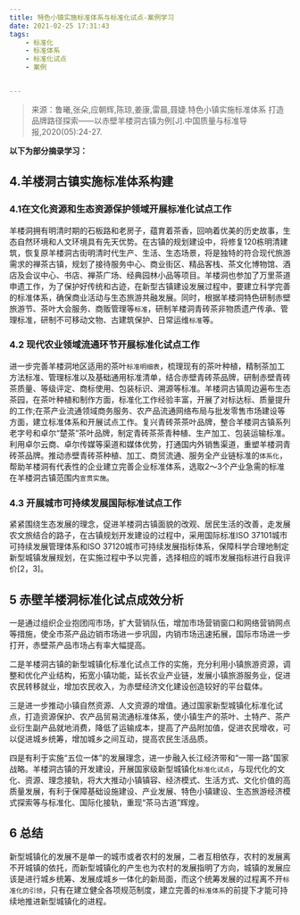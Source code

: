 ```yaml
---
title: 特色小镇实施标准体系与标准化试点-案例学习
date: 2021-02-25 17:31:43
tags: 
	- 标准化
	- 标准体系
	- 标准化试点
	- 案例


---
```


>  来源：鲁曦,张朵,应朝辉,陈琼,姜康,雷晨,聂婕.特色小镇实施标准体系 打造品牌路径探索——以赤壁羊楼洞古镇为例[J].中国质量与标准导报,2020(05):24-27.

**以下为部分摘录学习：**

## 4.羊楼洞古镇实施标准体系构建

### 4.1在文化资源和生态资源保护领域开展标准化试点工作

羊楼洞拥有明清时期的石板路和老房子，蕴育着茶香，回响着优美的历史故事，生态自然环境和人文环境具有先天优势。在古镇的规划建设中，将修复120栋明清建筑，恢复原羊楼洞古街明清时代生产、生活、生态场景，将是独特的符合现代旅游需求的禅茶古镇，规划了接待服务中心、商业街区、精品客栈、茶文化博物馆、酒店及会议中心、书店、禅茶广场、经典园林小品等项目。羊楼洞也参加了万里茶道申遗工作，为了保护好传统和古迹，在新型古镇建设发展过程中，要建立科学完善的标准体系，确保商业活动与生态旅游共融发展。同时，根据羊楼洞特色研制赤壁旅游节、茶叶大会服务、商贩管理等`标准`，研制羊楼洞青砖茶非物质遗产传承、管理标准，研制不可移动文物、古建筑保护、日常运维`标准`等。

### 4.2 现代农业领域流通环节开展标准化试点工作

进一步完善羊楼洞地区适用的茶叶`标准明细表`，梳理现有的茶叶种植，精制茶加工方法标准、管理标准以及基础通用标准清单，结合赤壁青砖茶品牌，研制赤壁青砖茶质量、等级评定、商标使用、包装标识、溯源等标准。羊楼洞古镇周边遍布生态茶园，在茶叶种植和制作方面，标准化工作经验丰富，开展了对标达标、质量提升的工作;在茶产业流通领域商务服务、农产品流通网络布局与批发零售市场建设等方面，建立标准体系和开展试点工作。复兴青砖茶茶叶品牌，整合羊楼洞古镇系列老字号和卓尔“楚茶”茶叶品牌，制定青砖茶茶青种植、生产加工、包装运输标准。利用卓尔云商、卓尔传媒等渠道和媒体优势，打通国内外销售渠道，重塑羊楼洞青砖茶品牌。推动赤壁青砖茶种植、加工、商贸流通、服务全产业链标准的`体系化`，帮助羊楼洞有代表性的企业建立完善企业标准体系，选取2～3个产业急需的标准在羊楼洞古镇范围内`宣贯实施`。

### 4.3 开展城市可持续发展国际标准试点工作

紧紧围绕生态发展的理念，促进羊楼洞古镇面貌的改观、居民生活的改善，走发展农文旅结合的路子，在古镇规划开发建设的过程中，采用国际标准ISO 37101城市可持续发展管理体系和ISO 37120城市可持续发展指标体系，保障科学合理地制定新型城镇发展规划，在实施过程中予以完善，选择相应的城市发展指标进行自我评价[2，3]。

## 5 赤壁羊楼洞标准化试点成效分析

一是通过组织企业抱团闯市场，扩大营销队伍，增加市场营销窗口和网络营销网点等措施，使全市茶产品边销市场进一步巩固，内销市场迅速拓展，国际市场进一步打开，赤壁茶产品市场占有率大幅提高。

二是羊楼洞古镇的新型城镇化标准化试点工作的实施，充分利用小镇旅游资源，调整和优化产业结构，拓宽小镇功能，延长农业产业链，发展小镇旅游服务业，促进农民转移就业，增加农民收入，为赤壁经济文化建设创造较好的平台载体。

三是进一步推动小镇自然资源、人文资源的增值。通过国家新型城镇化标准化试点，打造资源保护、农产品贸易流通标准体系，使小镇生产的茶叶、土特产、茶产业衍生副产品就地消费，降低了运输成本，提高了产品附加值，促进农民增收，可以促进城乡统筹，增加城乡之间互动，提高农民生活品质。

四是有利于实施“五位一体”的发展理念，进一步融入长江经济带和“一带一路”国家战略。羊楼洞古镇的开发建设，开展国家级新型城镇化`标准化试点`，与现代化的文化、资源、理念接轨，将大大推动小镇镇容、经济模式、生活方式、文化价值的高质量发展，有利于保障基础设施建设、产业发展、特色小镇建设、生态旅游经济模式探索等与标准化、国际化接轨，重现“茶马古道”辉煌。

## 6 总结

新型城镇化的发展不是单一的城市或者农村的发展，二者互相依存，农村的发展离不开城镇的依托，而新型城镇化的产生也为农村的发展指明了方向，城镇的发展应该是进行城乡统筹、发展成城乡一体化的新局面，而这个统筹发展的过程离不开`标准化的引领`，只有在建立健全各项规范制度，建立完善的`标准体系`的前提下才能可持续地推进新型城镇化的进程。